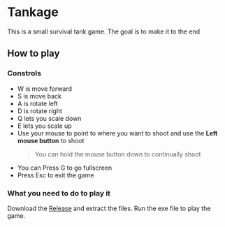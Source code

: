 # Tankage
This is a small survival tank game. The goal is to make it to the end

## How to play
### Constrols
- W is move forward
- S is move back
- A is rotate left
- D is rotate right
- Q lets you scale down
- E lets you scale up
- Use your mouse to point to where you want to shoot and use the **Left mouse button** to shoot
   > You can hold the mouse button down to continually shoot
- You can Press G to go fullscreen
- Press Esc to exit the game
### What you need to do to play it
Download the [Release](https://github.com/JoeGuillory/MathForGamesDemo/releases/tag/1.0) and extract the files. Run the exe file to play the game.


